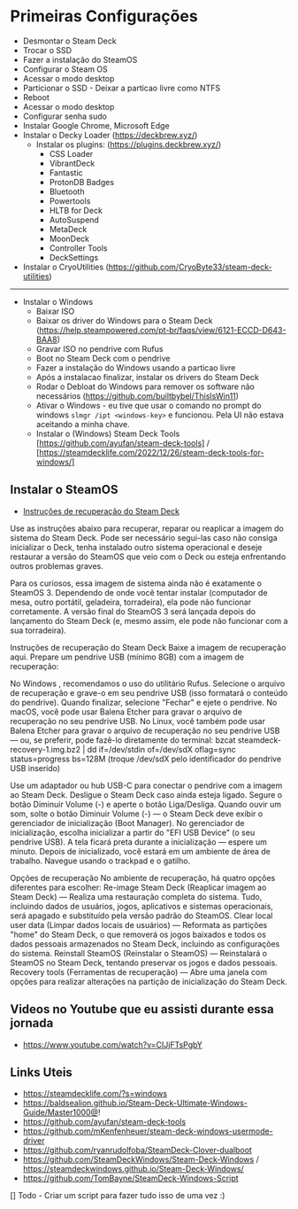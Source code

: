# Primeiras Configurações

- Desmontar o Steam Deck
- Trocar o SSD
- Fazer a instalação do SteamOS
- Configurar o Steam OS
- Acessar o modo desktop
- Particionar o SSD - Deixar a particao livre como NTFS
- Reboot
- Acessar o modo desktop
- Configurar senha sudo
- Instalar Google Chrome, Microsoft Edge
- Instalar o Decky Loader (https://deckbrew.xyz/)
  - Instalar os plugins: (https://plugins.deckbrew.xyz/)
    - CSS Loader
    - VibrantDeck
    - Fantastic
    - ProtonDB Badges
    - Bluetooth
    - Powertools
    - HLTB for Deck
    - AutoSuspend
    - MetaDeck
    - MoonDeck
    - Controller Tools
    - DeckSettings
- Instalar o CryoUtilities (https://github.com/CryoByte33/steam-deck-utilities)
-----
- Instalar o Windows
  - Baixar ISO
  - Baixar os driver do Windows para o Steam Deck (https://help.steampowered.com/pt-br/faqs/view/6121-ECCD-D643-BAA8)
  - Gravar ISO no pendrive com Rufus
  - Boot no Steam Deck com o pendrive
  - Fazer a instalação do Windows usando a particao livre
  - Após a instalacao finalizar, instalar os drivers do Steam Deck
  - Rodar o Debloat do Windows para remover os software não necessários (https://github.com/builtbybel/ThisIsWin11)
  - Ativar o Windows - eu tive que usar o comando no prompt do windows `slmgr /ipt <windows-key>` e funcionou. Pela UI não estava aceitando a minha chave.
  - Instalar o (Windows) Steam Deck Tools [https://github.com/ayufan/steam-deck-tools] / [https://steamdecklife.com/2022/12/26/steam-deck-tools-for-windows/]
## Instalar o SteamOS

- [Instruções de recuperação do Steam Deck](https://help.steampowered.com/pt-br/faqs/view/1b71-edf2-eb6d-2bb3)

Use as instruções abaixo para recuperar, reparar ou reaplicar a imagem do sistema do Steam Deck. Pode ser necessário segui-las caso não consiga inicializar o Deck, tenha instalado outro sistema operacional e deseje restaurar a versão do SteamOS que veio com o Deck ou esteja enfrentando outros problemas graves.

Para os curiosos, essa imagem de sistema ainda não é exatamente o SteamOS 3. Dependendo de onde você tentar instalar (computador de mesa, outro portátil, geladeira, torradeira), ela pode não funcionar corretamente. A versão final do SteamOS 3 será lançada depois do lançamento do Steam Deck (e, mesmo assim, ele pode não funcionar com a sua torradeira).


Instruções de recuperação do Steam Deck
Baixe a imagem de recuperação aqui.
Prepare um pendrive USB (mínimo 8GB) com a imagem de recuperação:

No Windows , recomendamos o uso do utilitário Rufus. Selecione o arquivo de recuperação e grave-o em seu pendrive USB (isso formatará o conteúdo do pendrive). Quando finalizar, selecione "Fechar" e ejete o pendrive.
No macOS, você pode usar Balena Etcher para gravar o arquivo de recuperação no seu pendrive USB.
No Linux, você também pode usar Balena Etcher para gravar o arquivo de recuperação no seu pendrive USB — ou, se preferir, pode fazê-lo diretamente do terminal:
bzcat steamdeck-recovery-1.img.bz2 | dd if=/dev/stdin of=/dev/sdX oflag=sync status=progress bs=128M
(troque /dev/sdX pelo identificador do pendrive USB inserido)

Use um adaptador ou hub USB-C para conectar o pendrive com a imagem ao Steam Deck.
Desligue o Steam Deck caso ainda esteja ligado. Segure o botão Diminuir Volume (-) e aperte o botão Liga/Desliga. Quando ouvir um som, solte o botão Diminuir Volume (-) — o Steam Deck deve exibir o gerenciador de inicialização (Boot Manager).
No gerenciador de inicialização, escolha inicializar a partir do "EFI USB Device" (o seu pendrive USB).
A tela ficará preta durante a inicialização — espere um minuto.
Depois de inicializado, você estará em um ambiente de área de trabalho. Navegue usando o trackpad e o gatilho.

Opções de recuperação
No ambiente de recuperação, há quatro opções diferentes para escolher:
Re-image Steam Deck (Reaplicar imagem ao Steam Deck) — Realiza uma restauração completa do sistema. Tudo, incluindo dados de usuários, jogos, aplicativos e sistemas operacionais, será apagado e substituído pela versão padrão do SteamOS.
Clear local user data (Limpar dados locais de usuários) — Reformata as partições "home" do Steam Deck, o que removerá os jogos baixados e todos os dados pessoais armazenados no Steam Deck, incluindo as configurações do sistema.
Reinstall SteamOS (Reinstalar o SteamOS) — Reinstalará o SteamOS no Steam Deck, tentando preservar os jogos e dados pessoais.
Recovery tools (Ferramentas de recuperação) — Abre uma janela com opções para realizar alterações na partição de inicialização do Steam Deck.


## Videos no Youtube que eu assisti durante essa jornada
- https://www.youtube.com/watch?v=CIJjFTsPgbY


## Links Uteis
- https://steamdecklife.com/?s=windows
- https://baldsealion.github.io/Steam-Deck-Ultimate-Windows-Guide/Master1000@!
- https://github.com/ayufan/steam-deck-tools
- https://github.com/mKenfenheuer/steam-deck-windows-usermode-driver
- https://github.com/ryanrudolfoba/SteamDeck-Clover-dualboot
- https://github.com/SteamDeckWindows/Steam-Deck-Windows / https://steamdeckwindows.github.io/Steam-Deck-Windows/
- https://github.com/TomBayne/SteamDeck-Windows-Script


[] Todo - Criar um script para fazer tudo isso de uma vez :) 